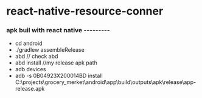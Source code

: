 # react-native-resource-conner


### apk buil with react native ---------
 - cd android
 - ./gradlew assembleRelease
 - abd  // check abd
 - abd install //my release apk path
 - adb devices
 - adb -s 0B04923X200014BD install C:\projects\grocery_merket\android\app\build\outputs\apk\release\app-release.apk
